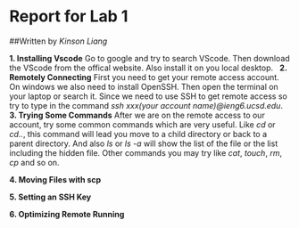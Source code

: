 # Report for Lab 1

##Written by *Kinson Liang*


**1. Installing Vscode**
Go to google and try to search VScode. Then download the VScode from the offical website. Also install it on you local desktop.
&nbsp;
**2. Remotely Connecting**
First you need to get your remote access account. On windows we also need to install OpenSSH. Then open the terminal on your laptop or search it. Since we need to use SSH to get remote access so try to type in the command *ssh xxx(your account name)@ieng6.ucsd.edu*.
&nbsp;
**3. Trying Some Commands**
After we are on the remote access to our account, try some common commands which are very useful. Like *cd* or *cd..*, this command will lead you move to a child directory or back to a parent directory. And also *ls* or *ls -a* will show the list of the file or the list including the hidden file. Other commands you may try like *cat*, *touch*, *rm*, *cp* and so on.


**4. Moving Files with scp**


**5. Setting an SSH Key**


**6. Optimizing Remote Running**
